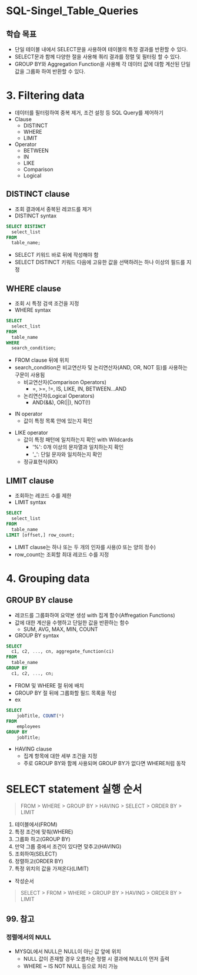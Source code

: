# SQL-Singel_Table_Queries
## 학습 목표
* 단일 테이블 내에서 SELECT문을 사용하여 테이블의 특정 결과를 반환할 수 있다.
* SELECT문과 함께 다양한 절을 사용해 쿼리 결과를 정렬 및 필터링 할 수 있다.
* GROUP BY와 Aggregation Function을 사용해 각 데이터 값에 대함 계산된 단일 값을 그룹화 하여 반환할 수 있다.

# 3. Filtering data
* 데이터를 필터링하여 중복 제거, 조건 설정 등 SQL Query를 제어하기
* Clause
  * DISTINCT
  * WHERE
  * LIMIT
* Operator
  * BETWEEN
  * IN
  * LIKE
  * Comparison
  * Logical

## DISTINCT clause
* 조회 결과에서 중복된 레코드를 제거
* DISTINCT syntax
```sql
SELECT DISTINCT
  select_list
FROM
  table_name;
```
  * SELECT 키워드 바로 뒤에 작성해야 함
  * SELECT DISTINCT 키워드 다음에 고유한 값을 선택하려는 하나 이상의 필드를 지정

## WHERE clause
* 조회 시 특정 검색 조건을 지정
* WHERE syntax
```sql
SELECT
  select_list
FROM
  table_name
WHERE
  search_condition;
```
  * FROM clause 뒤에 위치
  * search_condition은 비교연산자 및 논리연산자(AND, OR, NOT 등)를 사용하는 구문이 사용됨
    * 비교연산자(Comparison Operators)
      * =, >=, !=, IS, LIKE, IN, BETWEEN...AND
    * 논리연산자(Logical Operators)
      * AND(&&), OR(||), NOT(!)
- IN operator
  * 값이 특정 목록 안에 있는지 확인
* LIKE operator
  * 값이 특정 패턴에 일치하는지 확인 with Wildcards
    * '%': 0개 이상의 문자열과 일치하는지 확인
    * '_': 단일 문자와 일치하는지 확인
  * 정규표현식(RX)
## LIMIT clause
* 조회하는 레코드 수를 제한
* LIMIT syntax
```sql
SELECT
  select_list
FROM
  table_name
LIMIT [offset,] row_count;
```
  * LIMIT clause는 하나 또는 두 개의 인자를 사용(0 또는 양의 정수)
  * row_count는 조회할 최대 레코드 수를 지정

# 4. Grouping data
## GROUP BY clause
* 레코드를 그룹화하여 요약본 생성 with 집계 함수(Affregation Functions)
* 값에 대한 계산을 수행하고 단일한 값을 반환하는 함수
  * SUM, AVG, MAX, MIN, COUNT
* GROUP BY syntax
```sql
SELECT
  c1, c2, ..., cn, aggregate_function(ci)
FROM
  table_name
GROUP BY
  c1, c2, ..., cn;
```
  * FROM 및 WHERE 절 뒤에 배치
  * GROUP BY 절 뒤에 그룹화할 필드 목록을 작성
* ex
```sql
SELECT
	jobTitle, COUNT(*)
FROM
	employees
GROUP BY
	jobTitle;
```

* HAVING clause
  * 집계 항목에 대한 세부 조건을 지정
  * 주로 GROUP BY와 함께 사용되며 GROUP BY가 없다면 WHERE처럼 동작

# SELECT statement 실행 순서
> FROM > WHERE > GROUP BY > HAVING > SELECT > ORDER BY > LIMIT
1. 테이블에서(FROM)
2. 특정 조건에 맞춰(WHERE)
3. 그룹화 하고(GROUP BY)
4. 만약 그룹 중에서 조건이 있다면 맞추고(HAVING)
5. 조회하여(SELECT)
6. 정렬하고(ORDER BY)
7. 특정 위치의 값을 가져온다(LIMIT)
* 작성순서
> SELECT > FROM > WHERE > GROUP BY > HAVING > ORDER BY > LIMIT

## 99. 참고
### 정렬에서의 NULL
* MYSQL에서 NULL은 NULL이 아닌 값 앞에 위치
  * NULL 값이 존재할 경우 오름차순 정렬 시 결과에 NULL이 먼저 출력
  * WHERE ~ IS NOT NULL 등으로 처리 가능
